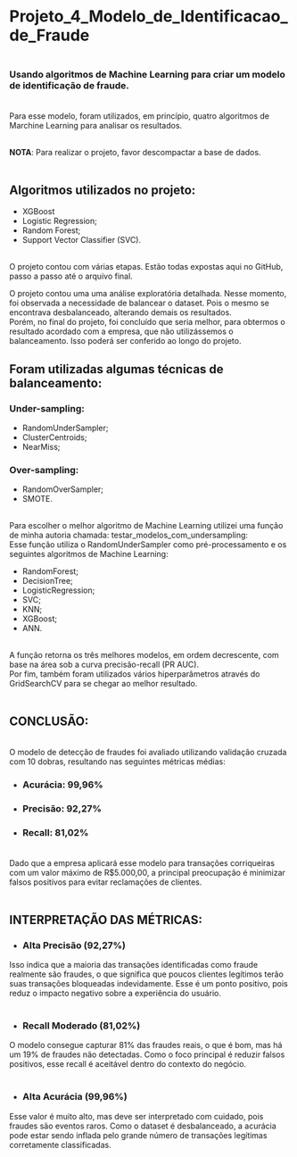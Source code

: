 # Projeto_4_Modelo_de_Identificacao_de_Fraude<br>

### <br> Usando algoritmos de Machine Learning para criar um modelo de identificação de fraude. <br><br>

Para esse modelo, foram utilizados, em princípio, quatro algoritmos de Marchine Learning para analisar os resultados.<br><br>

**NOTA**: Para realizar o projeto, favor descompactar a base de dados.<br><br>

## Algoritmos utilizados no projeto: <br>

- XGBoost
- Logistic Regression;<br> 
- Random Forest; <br> 
- Support Vector Classifier (SVC). <br><br>

O projeto contou com várias etapas. Estão todas expostas aqui no GitHub, passo a passo até o arquivo final.<br>

O projeto contou uma uma análise exploratória detalhada. Nesse momento, foi observada a necessidade de balancear o dataset. Pois o mesmo se encontrava desbalanceado, alterando demais os resultados.<br> 
Porém, no final do projeto, foi concluído que seria melhor, para obtermos o resultado acordado com a empresa, que não utilizássemos o balanceamento. Isso poderá ser conferido ao longo do projeto.<br> 

## Foram utilizadas algumas técnicas de balanceamento: <br>

### Under-sampling: <br> 
- RandomUnderSampler; <br> 
- ClusterCentroids; <br>
- NearMiss; <br>

### Over-sampling: <br>
- RandomOverSampler; <br> 
- SMOTE. <br><br>

Para escolher o melhor algoritmo de Machine Learning utilizei uma função de minha autoria chamada: testar_modelos_com_undersampling:<br>
Esse função utiliza o RandomUnderSampler como pré-processamento e os seguintes algoritmos de Machine Learning:<br>

- RandomForest;
- DecisionTree;
- LogisticRegression;
- SVC;
- KNN;
- XGBoost;
- ANN.<br><br>

A função retorna os três melhores modelos, em ordem decrescente, com base na área sob a curva precisão-recall (PR AUC).<br>
Por fim, também foram utilizados vários hiperparâmetros através do GridSearchCV para se chegar ao melhor resultado.<br><br>

## CONCLUSÃO:<br>

<br>O modelo de detecção de fraudes foi avaliado utilizando validação cruzada com 10 dobras, resultando nas seguintes métricas médias:<br>

- ### Acurácia: 99,96% 
- ### Precisão: 92,27% 
- ### Recall: 81,02% <br><br>

Dado que a empresa aplicará esse modelo para transações corriqueiras com um valor máximo de R$5.000,00, a principal preocupação é minimizar falsos positivos para evitar reclamações de clientes. <br><br>

## INTERPRETAÇÃO DAS MÉTRICAS:<br>

- ### Alta Precisão (92,27%)<br>
  
Isso indica que a maioria das transações identificadas como fraude realmente são fraudes, o que significa que poucos clientes legítimos terão suas transações bloqueadas indevidamente. Esse é um ponto positivo, pois reduz o impacto negativo sobre a experiência do usuário.<br><br>

- ### Recall Moderado (81,02%)<br>

O modelo consegue capturar 81% das fraudes reais, o que é bom, mas há um 19% de fraudes não detectadas. Como o foco principal é reduzir falsos positivos, esse recall é aceitável dentro do contexto do negócio.<br><br>

- ### Alta Acurácia (99,96%)<br>

Esse valor é muito alto, mas deve ser interpretado com cuidado, pois fraudes são eventos raros. Como o dataset é desbalanceado, a acurácia pode estar sendo inflada pelo grande número de transações legítimas corretamente classificadas.
